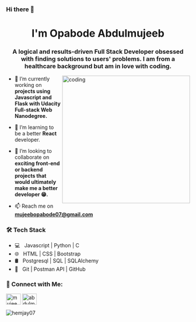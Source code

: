 ### Hi there 👋

<h1 align="center"> I'm Opabode Abdulmujeeb</h1>
<h3 align="center">A logical and results-driven Full Stack Developer obsessed with finding solutions to users' problems. I am from a healthcare background but am in love with coding. </h3>
<img align="right" alt="coding" width="350" src="https://user-images.githubusercontent.com/60257288/169688266-0dba71e8-949d-4bc6-a048-0059ef1f994b.jpg">

- 🔭 I’m currently working on **projects using Javascript and Flask with Udacity Full-stack Web Nanodegree.**

- 🌱 I’m learning to be a better **React** developer.

- 👯 I’m looking to collaborate on **exciting front-end or backend projects that would ultimately make me a better developer 😁.**

- 📫 Reach me on **mujeebopabode07@gmail.com**


<h3>🛠 Tech Stack</h3>

- 💻 &nbsp; Javascript | Python | C
- 🌐 &nbsp; HTML | CSS | Bootstrap
- 🛢 &nbsp; Postgresql | SQL | SQLAlchemy
- 🔧 &nbsp; Git | Postman API | GitHub 

<h3>🤝 Connect with Me:</h3>
<p align="left">
<a href="https://twitter.com/mujeeb_dimeji" target="blank"><img align="center" src="https://raw.githubusercontent.com/rahuldkjain/github-profile-readme-generator/master/src/images/icons/Social/twitter.svg" alt="mujeeb_dimeji" height="30" width="40" /></a>
<a href="https://linkedin.com/in/abdulmujeeb-opabode-46080716a/" target="blank"><img align="center" src="https://raw.githubusercontent.com/rahuldkjain/github-profile-readme-generator/master/src/images/icons/Social/linked-in-alt.svg" alt="abdulmujeeb-opabode-46080716a/" height="30" width="40" /></a>

</p>


<p><img align="center" src="https://github-readme-stats.vercel.app/api/top-langs?username=hemjay07&show_icons=true&locale=en&layout=compact" alt="hemjay07" /></p>

